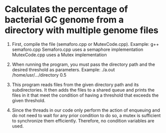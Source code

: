 # Calculates the percentage of bacterial GC genome from a directory with multiple genome files

1) First, compile the file (semaforo.cpp or MutexCode.cpp).
Example: g++ semaforo.cpp
Semaforo.cpp uses a semaphore implementation
MutexCode.cpp uses a Mutex implementation

3) When running the program, you must pass the directory path and the desired threshold as parameters.
Example: ./a.out /home/usr/.../directory 0.5

4) This program reads files from the given directory path and its subdirectories. It then adds the files to a shared queue and prints the files in it that meet the condition of having a threshold that exceeds the given threshold.

5) Since the threads in our code only perform the action of enqueuing and do not need to wait for any prior condition to do so, a mutex is sufficient to synchronize them efficiently. Therefore, no condition variables are used.
